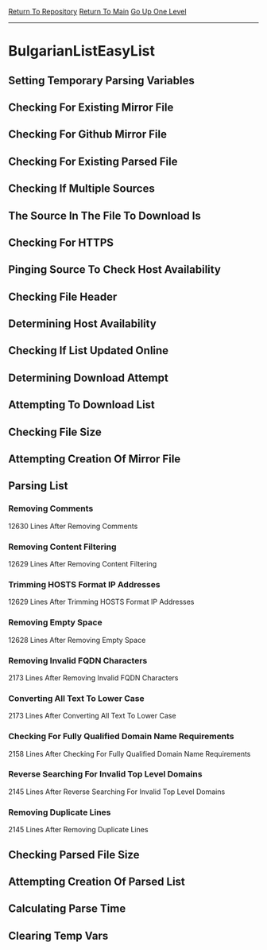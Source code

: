 [Return To Repository](https://github.com/deathbybandaid/piholeparser/)
[Return To Main](https://github.com/deathbybandaid/piholeparser/blob/master/RecentRunLogs/Mainlog.md)
[Go Up One Level](https://github.com/deathbybandaid/piholeparser/blob/master/RecentRunLogs/TopLevelScripts/30-Processing-Blacklists.md)
____________________________________
# BulgarianListEasyList
## Setting Temporary Parsing Variables
## Checking For Existing Mirror File
## Checking For Github Mirror File
## Checking For Existing Parsed File
## Checking If Multiple Sources
## The Source In The File To Download Is
## Checking For HTTPS
## Pinging Source To Check Host Availability
## Checking File Header
## Determining Host Availability
## Checking If List Updated Online
## Determining Download Attempt
## Attempting To Download List
## Checking File Size
## Attempting Creation Of Mirror File
## Parsing List
### Removing Comments
12630 Lines After Removing Comments
### Removing Content Filtering
12629 Lines After Removing Content Filtering
### Trimming HOSTS Format IP Addresses
12629 Lines After Trimming HOSTS Format IP Addresses
### Removing Empty Space
12628 Lines After Removing Empty Space
### Removing Invalid FQDN Characters
2173 Lines After Removing Invalid FQDN Characters
### Converting All Text To Lower Case
2173 Lines After Converting All Text To Lower Case
### Checking For Fully Qualified Domain Name Requirements
2158 Lines After Checking For Fully Qualified Domain Name Requirements
### Reverse Searching For Invalid Top Level Domains
2145 Lines After Reverse Searching For Invalid Top Level Domains
### Removing Duplicate Lines
2145 Lines After Removing Duplicate Lines
## Checking Parsed File Size
## Attempting Creation Of Parsed List
## Calculating Parse Time
## Clearing Temp Vars
